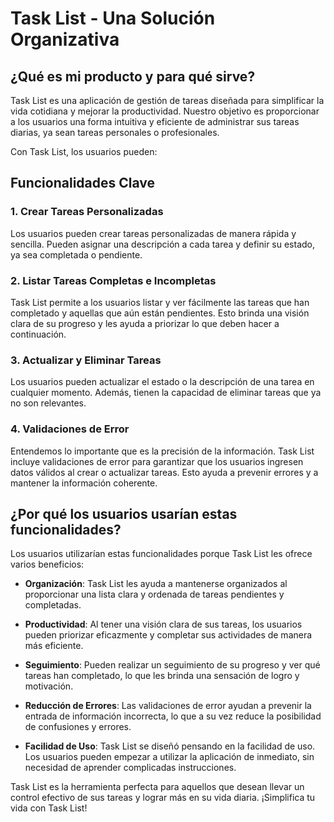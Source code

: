 # Task List - Una Solución Organizativa

## ¿Qué es mi producto y para qué sirve?

Task List es una aplicación de gestión de tareas diseñada para simplificar la vida cotidiana y mejorar la productividad. Nuestro objetivo es proporcionar a los usuarios una forma intuitiva y eficiente de administrar sus tareas diarias, ya sean tareas personales o profesionales.

Con Task List, los usuarios pueden:

## Funcionalidades Clave

### 1. Crear Tareas Personalizadas
Los usuarios pueden crear tareas personalizadas de manera rápida y sencilla. Pueden asignar una descripción a cada tarea y definir su estado, ya sea completada o pendiente.

### 2. Listar Tareas Completas e Incompletas
Task List permite a los usuarios listar y ver fácilmente las tareas que han completado y aquellas que aún están pendientes. Esto brinda una visión clara de su progreso y les ayuda a priorizar lo que deben hacer a continuación.

### 3. Actualizar y Eliminar Tareas
Los usuarios pueden actualizar el estado o la descripción de una tarea en cualquier momento. Además, tienen la capacidad de eliminar tareas que ya no son relevantes.

### 4. Validaciones de Error
Entendemos lo importante que es la precisión de la información. Task List incluye validaciones de error para garantizar que los usuarios ingresen datos válidos al crear o actualizar tareas. Esto ayuda a prevenir errores y a mantener la información coherente.

## ¿Por qué los usuarios usarían estas funcionalidades?

Los usuarios utilizarían estas funcionalidades porque Task List les ofrece varios beneficios:

- **Organización**: Task List les ayuda a mantenerse organizados al proporcionar una lista clara y ordenada de tareas pendientes y completadas.

- **Productividad**: Al tener una visión clara de sus tareas, los usuarios pueden priorizar eficazmente y completar sus actividades de manera más eficiente.

- **Seguimiento**: Pueden realizar un seguimiento de su progreso y ver qué tareas han completado, lo que les brinda una sensación de logro y motivación.

- **Reducción de Errores**: Las validaciones de error ayudan a prevenir la entrada de información incorrecta, lo que a su vez reduce la posibilidad de confusiones y errores.

- **Facilidad de Uso**: Task List se diseñó pensando en la facilidad de uso. Los usuarios pueden empezar a utilizar la aplicación de inmediato, sin necesidad de aprender complicadas instrucciones.

Task List es la herramienta perfecta para aquellos que desean llevar un control efectivo de sus tareas y lograr más en su vida diaria. ¡Simplifica tu vida con Task List!
